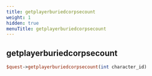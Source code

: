 ```yaml
---
title: getplayerburiedcorpsecount
weight: 1
hidden: true
menuTitle: getplayerburiedcorpsecount
---
```

## getplayerburiedcorpsecount
```perl
$quest->getplayerburiedcorpsecount(int character_id)
```